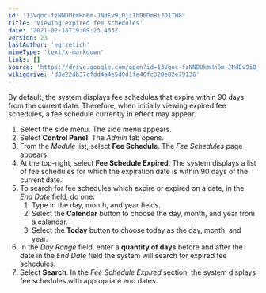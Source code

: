 ```yaml
---
id: '13Vqoc-fzNNDUkmHn6m-JNdEv9i0jiTh96DmBiJD1TW8'
title: 'Viewing expired fee schedules'
date: '2021-02-18T19:09:23.465Z'
version: 23
lastAuthor: 'egrzetich'
mimeType: 'text/x-markdown'
links: []
source: 'https://drive.google.com/open?id=13Vqoc-fzNNDUkmHn6m-JNdEv9i0jiTh96DmBiJD1TW8'
wikigdrive: 'd3e22db37cfdd4a4e5d0d1fe46fc320e82e79136'
---
```

By default, the system displays fee schedules that expire within 90 days from the current date. Therefore, when initially viewing expired fee schedules, a fee schedule currently in effect may appear.
1. Select the side menu. The side menu appears.
2. Select <strong>Control Panel</strong>. The <em>Admin</em> tab opens. 
3. From the <em>Module</em> list, select <strong>Fee Schedule</strong>. The <em>Fee Schedules</em> page appears.
4. At the top-right, select <strong>Fee Schedule Expired</strong>. The system displays a list of fee schedules for which the expiration date is within 90 days of the current date.
5. To search for fee schedules which expire or expired on a date, in the <em>End Date</em> field, do one:
   1. Type in the day, month, and year fields.
   2. Select the <strong>Calendar</strong> button to choose the day, month, and year from a calendar.
   3. Select the <strong>Today</strong> button to choose today as the day, month, and year.
6. In the <em>Day Range</em> field, enter a <strong>quantity of days</strong> before and after the date in the <em>End Date</em> field the system will search for expired fee schedules.
7. Select <strong>Search</strong>. In the <em>Fee Schedule Expired</em> section, the system displays fee schedules with appropriate end dates.
